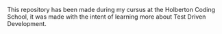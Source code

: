 This repository has been made during my cursus at the Holberton Coding School, it was made with the intent of learning more about
Test Driven Development.
